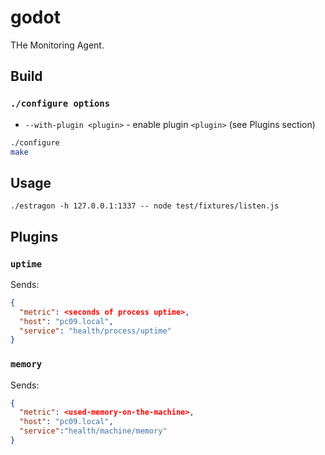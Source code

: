 # godot
THe Monitoring Agent.

## Build

### `./configure options`

  * `--with-plugin <plugin>` - enable plugin `<plugin>` (see Plugins section)

```bash
./configure
make
```

## Usage
```
./estragon -h 127.0.0.1:1337 -- node test/fixtures/listen.js
```

## Plugins

### `uptime`

Sends:

```json
{
  "metric": <seconds of process uptime>,
  "host": "pc09.local",
  "service": "health/process/uptime"
}
```

### `memory`

Sends:

```json
{
  "metric": <used-memory-on-the-machine>,
  "host": "pc09.local",
  "service":"health/machine/memory"
}
```
